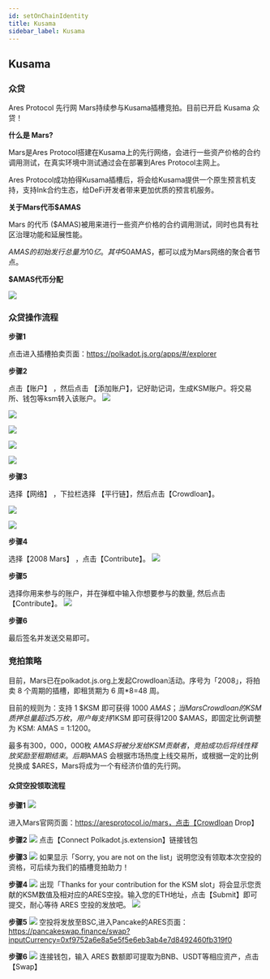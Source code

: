 ```yaml
---
id: setOnChainIdentity
title: Kusama
sidebar_label: Kusama
---
```

## Kusama

### 众贷

Ares Protocol 先行网 Mars持续参与Kusama插槽竞拍。目前已开启 Kusama 众贷！

**什么是 Mars?**

Mars是Ares Protocol搭建在Kusama上的先行网络，会进行一些资产价格的合约调用测试，在真实环境中测试通过会在部署到Ares Protocol主网上。

Ares Protocol成功拍得Kusama插槽后，将会给Kusama提供一个原生预言机支持，支持Ink合约生态，给DeFi开发者带来更加优质的预言机服务。

**关于Mars代币$AMAS**

Mars 的代币 ($AMAS)被用来进行一些资产价格的合约调用测试，同时也具有社区治理功能和延展性能。

$AMAS 的初始发行总量为 10 亿。其中50%将用于卡槽拍卖，无私募轮投资及团队持有，致力于成为完全去中心化的社区治理型代币。任何社区用户只要质押一定$AMAS，都可以成为Mars网络的聚合者节点。

**$AMAS代币分配**

![](assets/build/51.png)


### 众贷操作流程

**步骤1**

点击进入插槽拍卖页面：https://polkadot.js.org/apps/#/explorer	


**步骤2**	

点击【账户】 ，然后点击 【添加账户】，记好助记词，生成KSM账户。将交易所、钱包等ksm转入该账户。
![](assets/build/52.png)

![](assets/build/53.png)

![](assets/build/54.png)

![](assets/build/55.png)

![](assets/build/56.png)

**步骤3**

选择【网络】 ，下拉栏选择 【平行链】，然后点击【Crowdloan】。

![](assets/build/57.png)

![](assets/build/58.png)

**步骤4**

选择【2008 Mars】 ，点击【Contribute】。
![](assets/build/59.png)

**步骤5**

选择你用来参与的账户，并在弹框中输入你想要参与的数量, 然后点击 【Contribute】。
![](assets/build/60.png)

**步骤6**

最后签名并发送交易即可。


### 竞拍策略

目前，Mars已在polkadot.js.org上发起Crowdloan活动。序号为「2008」，将拍卖 8 个周期的插槽，即租赁期为 6 周*8=48 周。

目前的规则为：支持 1 $KSM 即可获得 1000 $AMAS；当Mars Crowdloan的KSM质押总量超过5万枚，用户每支持 1 $KSM 即可获得1200 $AMAS，即固定比例调整为 KSM: AMAS = 1:1200。


最多有300，000，000枚 $AMAS 将被分发给KSM贡献者，竞拍成功后将线性释放奖励至租期结束。后期 $AMAS 会根据市场热度上线交易所，或根据一定的比例兑换成 $ARES，Mars将成为一个有经济价值的先行网。



#### 众贷空投领取流程

**步骤1**
![](assets/build/61.png)

进入Mars官网页面：https://aresprotocol.io/mars，点击【Crowdloan Drop】

**步骤2**
![](assets/build/62.png)
点击【Connect Polkadot.js.extension】链接钱包

**步骤3**
![](assets/build/63.png)
如果显示「Sorry, you are not on the list」说明您没有领取本次空投的资格，可后续为我们的插槽竞拍助力！

**步骤4**
![](assets/build/64.png)
出现「Thanks for your contribution for the KSM slot」将会显示您贡献的KSM数值及相对应的ARES空投。输入您的ETH地址，点击【Submit】即可提交，耐心等待 ARES 空投的发放吧。
![](assets/build/65.png)


**步骤5**
![](assets/build/66.png)
空投将发放至BSC,进入Pancake的ARES页面：https://pancakeswap.finance/swap?inputCurrency=0xf9752a6e8a5e5f5e6eb3ab4e7d8492460fb319f0

**步骤6**
![](assets/build/67.png)
连接钱包，输入 ARES 数额即可提取为BNB、USDT等相应资产，点击【Swap】